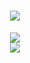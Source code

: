 <h1 align="center"> <a href="https://sunguoqi.com/"> 
  <img src="https://readme-typing-svg.herokuapp.com/?lines=console.log(%22Hello%2C%20World!%22);欢迎访问YuCheung的主页!&center=true&size=27"> 
</a> 
</h1>

<div align="center"> 
  <img src="https://metrics.lecoq.io/CheungRain?template=classic&config.timezone=Asia%2FShanghai"> 
</div>

<div align="center"> 
  <img src="https://github-readme-stats.vercel.app/api/top-langs/?username=CheungRain&hide_title=true&hide_border=true&layout=compact&langs_count=6&text_color=000&icon_color=fff&bg_color=0,52fa5a,4dfcff,c64dff&theme=graywhite" /> 
</div>
